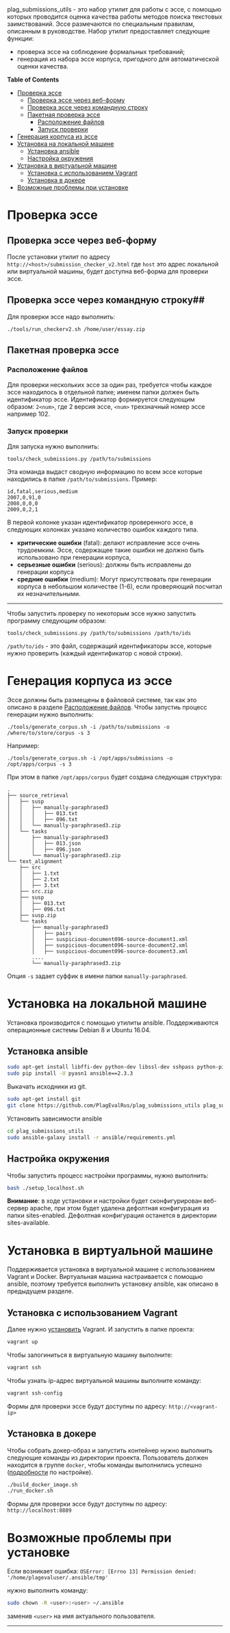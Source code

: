 <meta http-equiv='Content-Type' content='text/html; charset=utf-8' />
plag_submissions_utils - это набор утилит для работы с эссе,
с помощью которых проводится оценка качества работы методов поиска текстовых заимствований.
Эссе размечаются по специальным правилам, описанным в руководстве.
Набор утилит предоставляет следующие функции:

* проверка эссе на соблюдение формальных требований;
* генерация из набора эссе корпуса, пригодного для автоматической оценки качества.

<!-- markdown-toc start - Don't edit this section. Run M-x markdown-toc-generate-toc again -->
**Table of Contents**

- [Проверка эссе](#Проверка-эссе)
    - [Проверка эссе через веб-форму](#Проверка-эссе-через-веб-форму)
    - [Проверка эссе через командную строку](#Проверка-эссе-через-командную-строку)
    - [Пакетная проверка эссе](#Пакетная-проверка-эссе)
        - [Расположение файлов](#Расположение-файлов)
        - [Запуск проверки](#Запуск-проверки)
- [Генерация корпуса из эссе](#Генерация-корпуса-из-эссе)
- [Установка на локальной машине](#Установка-на-локальной-машине)
    - [Установка ansible](#Установка-ansible)
    - [Настройка окружения](#Настройка-окружения)
- [Установка в виртуальной машине](#Установка-в-виртуальной-машине)
    - [Установка с использованием Vagrant](#Установка-с-использованием-vagrant)
    - [Установка в докере](#Установка-в-докере)
- [Возможные проблемы при установке](#Возможные-проблемы-при-установке)

<!-- markdown-toc end -->


# Проверка эссе #

## Проверка эссе через веб-форму  ##
После установки утилит по адресу `http://<host>/submission_checker_v2.html`
где `host` это адрес локальной или виртуальной машины,
будет доступна веб-форма для проверки эссе. 

## Проверка эссе через командную строку##
Для проверки эссе надо выполнить:

``` shell
./tools/run_checkerv2.sh /home/user/essay.zip
```

## Пакетная проверка эссе ##

### Расположение файлов ###

Для проверки нескольких эссе за один раз,
требуется чтобы каждое эссе находилось в отдельной папке; 
именем папки должен быть идентификатор эссе.
Идентификатор формируется следующим образом: `2<num>`,
где 2 версия эссе, `<num>` трехзначный номер эссе например 102.

### Запуск проверки ###
Для запуска нужно выполнить:

``` shell
tools/check_submissions.py /path/to/submissions 
```
Эта команда выдаст сводную информацию по всем эссе которые находились в папке 
`/path/to/submissions`.
Пример:

```
id,fatal,serious,medium
2007,0,91,0
2008,0,0,0
2009,0,2,1
```

В первой колонке указан идентификатор проверенного эссе,
в следующих колонках указано количество ошибок каждого типа.

- **критические ошибки** (fatal):
делают исправление эссе очень трудоемким.
Эссе, содержащее такие ошибки не должно быть использовано при генерации корпуса,
- **серьезные ошибки** (serious):
  должны быть исправлены до генерации корпуса
- **средние ошибки** (medium):
 Могут присутствовать при генерации корпуса в небольшом количестве (1-6), если проверяющий посчитал их незначительными.

-------------------------------------------------------------------------------
Чтобы запустить проверку по некоторым эссе нужно запустить программу следующим образом:

``` shell
tools/check_submissions.py /path/to/submissions /path/to/ids
```
`/path/to/ids` - это файл, содержащий идентификаторы эссе,
которые нужно проверить
(каждый идентификатор с новой строки).


# Генерация корпуса из эссе #
Эссе должны быть размещены в файловой системе, 
так как это описано в разделе [Расположение файлов](#Расположение-файлов).
Чтобы запустиь процесс генерации нужно выполнить:

``` shell
./tools/generate_corpus.sh -i /path/to/submissions -o /where/to/store/corpus -s 3
```
Например:

``` shell
./tools/generate_corpus.sh -i /opt/apps/submissions -o /opt/apps/corpus -s 3
```
При этом в папке `/opt/apps/corpus` будет создана следующая структура:
```
.
├── source_retrieval
│   ├── susp
│   │   ├── manually-paraphrased3
│   │   │   ├── 013.txt
│   │   │   ├── 096.txt
│   │   └── manually-paraphrased3.zip
│   └── tasks
│       ├── manually-paraphrased3
│       │   ├── 013.json
│       │   ├── 096.json
│       └── manually-paraphrased3.zip
└── text_alignment
    ├── src
    │   ├── 1.txt
    │   ├── 2.txt
    │   ├── 3.txt
    ├── src.zip
    ├── susp
    │   ├── 013.txt
    │   ├── 096.txt
    ├── susp.zip
    └── tasks
        ├── manually-paraphrased3
        │   ├── pairs
        │   ├── suspicious-document096-source-document1.xml
        │   ├── suspicious-document096-source-document2.xml
        │   ├── suspicious-document096-source-document3.xml
        ....
        └── manually-paraphrased3.zip
```
Опция `-s` задает суффик в имени папки `manually-paraphrased`.


# Установка на локальной машине #
Установка производится с помощью утилиты ansible.
Поддерживаются операционные системы Debian 8 и Ubuntu 16.04.

## Установка ansible ##

```bash
sudo apt-get install libffi-dev python-dev libssl-dev sshpass python-pip
sudo pip install -U pyasn1 ansible==2.3.3
```

Выкачать исходники из git.

```bash
sudo apt-get install git
git clone https://github.com/PlagEvalRus/plag_submissions_utils plag_submissions_utils
```
Установить зависимости ansible
```bash
cd plag_submissions_utils
sudo ansible-galaxy install -r ansible/requirements.yml
```

## Настройка окружения ##
Чтобы запустить процесс настройки программы, нужно выполнить:
```bash
bash ./setup_localhost.sh
```
**Внимание**: в ходе установки и настройки будет сконфигурирован  веб-сервер apache,
при этом будет удалена дефолтная конфигурация из папки sites-enabled.
Дефолтная конфигурация останется в директории sites-available.

#  Установка в виртуальной машине #
Поддерживается установка в виртуальной машине с использованием Vagrant и Docker.
Виртуальная машина настраивается с помощью ansible,
поэтому требуется выполнить установку ansible, как описано в предыдущем разделе.

## Установка с использованием Vagrant ##

Далее нужно [установить](https://www.vagrantup.com/docs/installation/) Vagrant.
И запустить в папке проекта:
```bash
vagrant up
```
Чтобы залогиниться в виртуальную машину выполните:
```bash
vagrant ssh
```

Чтобы узнать ip-адрес виртуальной машины выполните команду:
```bash
vagrant ssh-config
```
Формы для проверки эссе будут доступны по адресу: `http://<vagrant-ip>`

## Установка в докере
Чтобы собрать докер-образ и запустить контейнер нужно выполнить следующие команды
из директории проекта.
Пользователь должен находится в группе `docker`,
чтобы команды выполнились успешно ([подробности](https://docs.docker.com/engine/installation/linux/linux-postinstall/#manage-docker-as-a-non-root-user) по настройке).
```bash
./build_docker_image.sh
./run_docker.sh
```

Формы для проверки эссе будут доступны по адресу: `http://localhost:8889`

# Возможные проблемы при установке #

Если возникает ошибка:
`OSError: [Errno 13] Permission denied: '/home/plagevaluser/.ansible/tmp'`

нужно выполнить команду:
```bash
sudo chown -R <user>:<user> ~/.ansible 
```
заменив `<user>` на имя актуального пользователя.

-------------------------------------------------------------------------------

